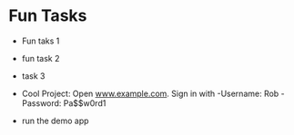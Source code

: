# Fun Tasks

- Fun taks 1
- fun task 2
- task 3

- Cool Project: Open www.example.com. Sign in with
   -Username: Rob
   -Password: Pa$$w0rd1
- run the demo app